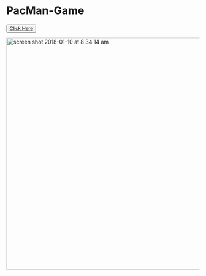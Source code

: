# PacMan-Game

<button> <a href="https://mounika58.github.io/Drum-kit" target="_blank"> Click Here </a></button>

<img width="605" alt="screen shot 2018-01-10 at 8 34 14 am" src="https://user-images.githubusercontent.com/30241726/34777857-3b61f91c-f5e1-11e7-8879-05f009e5afcc.png">
